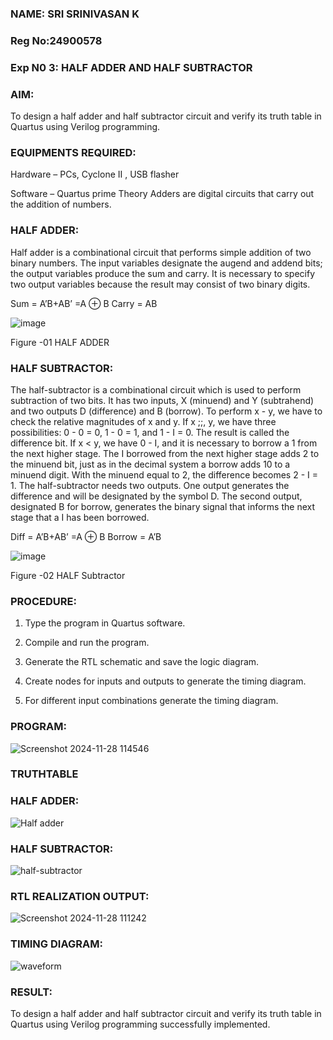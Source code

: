 ### NAME: SRI SRINIVASAN K
### Reg No:24900578
### Exp N0 3: HALF ADDER AND HALF SUBTRACTOR

### **AIM:**

To design a half adder and half subtractor circuit and verify its truth table in Quartus using Verilog programming.

### **EQUIPMENTS REQUIRED:**

Hardware – PCs, Cyclone II , USB flasher 

Software – Quartus prime Theory Adders are digital circuits that carry out the addition of numbers.

### **HALF ADDER:**

Half adder is a combinational circuit that performs simple addition of two binary numbers. The input variables designate the augend and addend bits; the output variables produce the sum and carry. It is necessary to specify two output variables because the result may consist of two binary digits.

Sum = A’B+AB’ =A ⊕ B Carry = AB

![image](https://github.com/naavaneetha/HALF_ADDER_SUBTRACTOR/assets/154305477/bd4a0b2c-cdbc-4184-ab08-81578f121e1f)

Figure -01 HALF ADDER

### **HALF SUBTRACTOR:**

The half-subtractor is a combinational circuit which is used to perform subtraction of two bits. It has two inputs, X (minuend) and Y (subtrahend) and two outputs D (difference) and B (borrow). To perform x - y, we have to check the relative magnitudes of x and y. If x ;;, y, we have three possibilities: 0 - 0 = 0, 1 - 0 = 1, and 1 - I = 0. The result is called the difference bit. If x < y, we have 0 - I, and it is necessary to borrow a 1 from the next higher stage. The I borrowed from the next higher stage adds 2 to the minuend bit, just as in the decimal system a borrow adds 10 to a minuend digit. With the minuend equal to 2, the difference becomes 2 - I = 1. The half-subtractor needs two outputs. One output generates the difference and will be designated by the symbol D. The second output, designated B for borrow, generates the binary signal that informs the next stage that a I has been borrowed. 

Diff = A’B+AB’ =A ⊕ B
Borrow = A’B

 ![image](https://github.com/naavaneetha/HALF_ADDER_SUBTRACTOR/assets/154305477/d76b099c-513f-4e7c-843a-e2fd028a531a)

Figure -02 HALF Subtractor



### **PROCEDURE:**

1.	Type the program in Quartus software.

2.	Compile and run the program.

3.	Generate the RTL schematic and save the logic diagram.

4.	Create nodes for inputs and outputs to generate the timing diagram.

5.	For different input combinations generate the timing diagram.


### **PROGRAM:**


![Screenshot 2024-11-28 114546](https://github.com/user-attachments/assets/93cd9d83-804c-4ccc-a5e1-7e40b1e6ad2f)

### **TRUTHTABLE**
### HALF ADDER:
![Half adder](https://github.com/user-attachments/assets/5807ef12-5ac3-40bd-8af2-a781b86df159)

### HALF SUBTRACTOR:
![half-subtractor](https://github.com/user-attachments/assets/59ed5b7d-cabd-46a7-aaf7-eb483262f2ed)




### **RTL REALIZATION OUTPUT**:

![Screenshot 2024-11-28 111242](https://github.com/user-attachments/assets/b5fd5e3d-8904-47ee-9909-069194a83d89)

### **TIMING DIAGRAM**:

![waveform](https://github.com/user-attachments/assets/642ae6c6-84e5-463e-8c48-2ae8b27d1907)

### **RESULT:**
To design a half adder and half subtractor circuit and verify its truth table in Quartus using Verilog programming successfully implemented.
